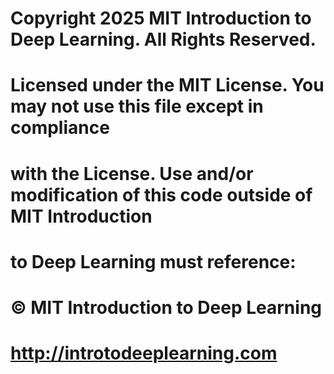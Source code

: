 # Copyright 2025 MIT Introduction to Deep Learning. All Rights Reserved.
#
# Licensed under the MIT License. You may not use this file except in compliance
# with the License. Use and/or modification of this code outside of MIT Introduction
# to Deep Learning must reference:
#
# © MIT Introduction to Deep Learning
# http://introtodeeplearning.com
#
